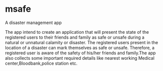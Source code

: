 # msafe
A disaster management app



The app intend to create an application that will present the state of the registered users to their friends and family as safe or unsafe during a natural or unnatural calamity or disaster. The registered users present in the location of a disaster can mark themselves as safe or unsafe. Therefore, a registered user is aware of the safety of his/her friends and family.The app also collects some important required details like nearest working Medical center,Bloodbank,police station etc.
